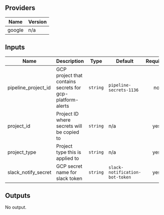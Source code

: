 ## Providers

| Name | Version |
|------|---------|
| google | n/a |

## Inputs

| Name | Description | Type | Default | Required |
|------|-------------|------|---------|:--------:|
| pipeline\_project\_id | GCP project that contains secrets for gcp-platform-alerts | `string` | `pipeline-secrets-1136` | no |
| project\_id | Project ID where secrets will be copied to | `string` | n/a | yes |
| project_type | Project type this is applied to | `string` | n/a | yes |
| slack\_notify\_secret | GCP secret name for slack token | `string` | `slack-notification-bot-token` | yes |

## Outputs

No output.
